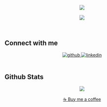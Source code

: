 <div align="center"><img src="https://spotify-github-profile.vercel.app/api/view?uid=q0mpf91k0684gaellarx08d71&cover_image=true&theme=default" /></div>  

<br/>  

<div align="center">
<img src="https://komarev.com/ghpvc/?username=foresthpark&&style=flat-square" align="center" />
</div>  
  

<br/>  


<br />



## Connect with me  
<div align="center">
<a href="https://github.com/foresthpark" target="_blank">
<img src=https://img.shields.io/badge/github-%2324292e.svg?&style=for-the-badge&logo=github&logoColor=white alt=github style="margin-bottom: 5px;" />
</a>
<a href="https://linkedin.com/in/forestpark" target="_blank">
<img src=https://img.shields.io/badge/linkedin-%231E77B5.svg?&style=for-the-badge&logo=linkedin&logoColor=white alt=linkedin style="margin-bottom: 5px;" />
</a>  
</div>  
  

<br/>  


## Github Stats  
<div align="center"><img src="https://forest-github-readme-stats.vercel.app/api?username=foresthpark&show_icons=true&include_all_commits=true&hide_border=true&theme=dracula" align="center" /></div>  

<br/>  


<div align="center">
<a href="https://coffee.forestp.dev" target="_blank">
☕️ Buy me a coffee
</a> 
</div>  
